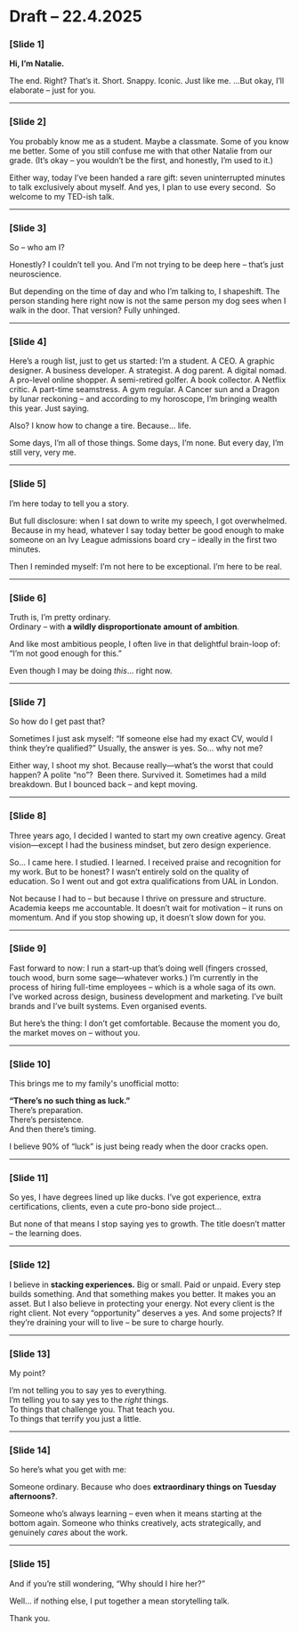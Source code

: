 # Draft – 22.4.2025

### [Slide 1]  
**Hi, I’m Natalie.**  

The end. Right? That’s it. Short. Snappy. Iconic. Just like me.
...But okay, I’ll elaborate – just for you.

---

### [Slide 2]  
You probably know me as a student. Maybe a classmate. Some of you know me better. Some of you still confuse me with that other Natalie from our grade. (It’s okay – you wouldn’t be the first, and honestly, I’m used to it.)

Either way, today I’ve been handed a rare gift: seven uninterrupted minutes to talk exclusively about myself. And yes, I plan to use every second. 
So welcome to my TED-ish talk.


---

### [Slide 3]  
So – who am I?

Honestly? I couldn’t tell you. And I’m not trying to be deep here – that’s just neuroscience.

But depending on the time of day and who I’m talking to, I shapeshift. The person standing here right now is not the same person my dog sees when I walk in the door. That version? Fully unhinged.

---

### [Slide 4]  
Here’s a rough list, just to get us started: I’m a student. A CEO. A graphic designer. A business developer. A strategist. A dog parent. A digital nomad. A pro-level online shopper. A semi-retired golfer. A book collector. A Netflix critic. A part-time seamstress. A gym regular. A Cancer sun and a Dragon by lunar reckoning – and according to my horoscope, I’m bringing wealth this year. Just saying.

Also? I know how to change a tire. Because… life.

Some days, I’m all of those things. Some days, I’m none. But every day, I’m still very, very me.


---

### [Slide 5]  
I’m here today to tell you a story.

But full disclosure: when I sat down to write my speech, I got overwhelmed.
 Because in my head, whatever I say today better be good enough to make someone on an Ivy League admissions board cry – ideally in the first two minutes.

Then I reminded myself: I’m not here to be exceptional. I’m here to be real.


---

### [Slide 6]  
Truth is, I’m pretty ordinary.  
Ordinary – with **a wildly disproportionate amount of ambition**.  

And like most ambitious people, I often live in that delightful brain-loop of:  
“I’m not good enough for this.”  

Even though I may be doing *this*... right now.

---

### [Slide 7]  
So how do I get past that?

Sometimes I just ask myself: “If someone else had my exact CV, would I think they’re qualified?” Usually, the answer is yes. So… why not me?

Either way, I shoot my shot. Because really—what’s the worst that could happen? A polite “no”?
 Been there. Survived it. Sometimes had a mild breakdown. But I bounced back – and kept moving.

---

### [Slide 8]  
Three years ago, I decided I wanted to start my own creative agency. Great vision—except I had the business mindset, but zero design experience.

So... I came here. I studied. I learned. I received praise and recognition for my work. But to be honest? I wasn’t entirely sold on the quality of education.
So I went out and got extra qualifications from UAL in London.

Not because I had to – but because I thrive on pressure and structure. Academia keeps me accountable. It doesn’t wait for motivation – it runs on momentum. And if you stop showing up, it doesn’t slow down for you.

---

### [Slide 9]  
Fast forward to now: I run a start-up that’s doing well (fingers crossed, touch wood, burn some sage—whatever works.) I’m currently in the process of hiring full-time employees – which is a whole saga of its own. 
I’ve worked across design, business development and marketing. I’ve built brands and I’ve built systems. Even organised events. 

But here’s the thing: I don’t get comfortable. Because the moment you do, the market moves on – without you.


---

### [Slide 10]  
This brings me to my family's unofficial motto:  

**“There’s no such thing as luck.”**  
There’s preparation.  
There’s persistence.  
And then there’s timing.

I believe 90% of “luck” is just being ready when the door cracks open.

---

### [Slide 11]  
So yes, I have degrees lined up like ducks. 
I’ve got experience, extra certifications, clients, even a cute pro-bono side project...

But none of that means I stop saying yes to growth. The title doesn’t matter – the learning does.

---

### [Slide 12]  
I believe in **stacking experiences.** Big or small. Paid or unpaid. Every step builds something. And that something makes you better. It makes you an asset.
But I also believe in protecting your energy. Not every client is the right client. Not every “opportunity” deserves a yes. And some projects? If they’re draining your will to live – be sure to charge hourly.

---

### [Slide 13]  
My point?

I’m not telling you to say yes to everything.  
I’m telling you to say yes to the *right* things.  
To things that challenge you. That teach you.  
To things that terrify you just a little.

---

### [Slide 14]  
So here’s what you get with me:

Someone ordinary. Because who does **extraordinary things on Tuesday afternoons?**. 

Someone who’s always learning – even when it means starting at the bottom again.   Someone who thinks creatively, acts strategically, and genuinely *cares* about the work.

---

### [Slide 15]  
And if you’re still wondering, “Why should I hire her?”

Well... if nothing else, I put together a mean storytelling talk.

Thank you.
